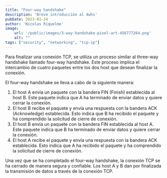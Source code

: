 ```yaml
---
title: "Four-way handshake"
description: 'Breve introducción al 4whs'
pubDate: 2023-01-24
author: 'Nicolas Riquelme'
image: 
    url: '/public/images/3-way-handshake-pixel-art-456777264.png'
    alt: ""
tags: ["security", "networking", "tcp-ip"]
---
```


Para finalizar una conexión TCP, se utiliza un proceso similar al three-way handshake llamado four-way handshake. Este proceso implica el intercambio de cuatro paquetes entre los dos host que desean finalizar la conexión.

El four-way handshake se lleva a cabo de la siguiente manera:

1.  El host A envía un paquete con la bandera FIN (Finish) establecida al host B. Este paquete indica que A ha terminado de enviar datos y quiere cerrar la conexión.
2.  El host B recibe el paquete y envía una respuesta con la bandera ACK (Acknowledge) establecida. Esto indica que B ha recibido el paquete y ha comprendido la solicitud de cierre de conexión.
3.  El host B envía un paquete con la bandera FIN establecida al host A. Este paquete indica que B ha terminado de enviar datos y quiere cerrar la conexión.
4.  El host A recibe el paquete y envía una respuesta con la bandera ACK establecida. Esto indica que A ha recibido el paquete y ha comprendido la solicitud de cierre de conexión.

Una vez que se ha completado el four-way handshake, la conexión TCP se ha cerrado de manera segura y confiable. Los host A y B dan por finalizada la transmisión de datos a través de la conexión TCP.

